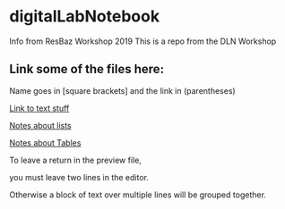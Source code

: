# digitalLabNotebook
Info from ResBaz Workshop 2019
This is a repo from the DLN Workshop

## Link some of the files here:

Name goes in [square brackets] and the link in (parentheses)

[Link to text stuff](text_studd.md)

[Notes about lists](Lists_and_Bullets.md)

[Notes about Tables](tables.md)

To leave a return in the preview file,

you must leave two lines in the editor.

Otherwise
a 
block
of 
text
over
multiple
lines
will 
be 
grouped
together.
